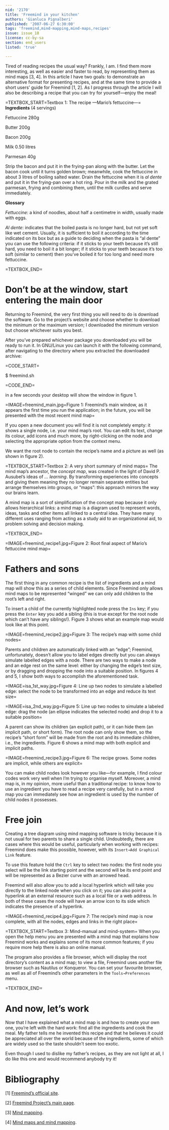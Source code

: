 ```yaml
---
nid: '2170'
title: 'Freemind in your kitchen'
authors: 'Gianluca Pignalberi'
published: '2007-06-27 6:30:00'
tags: 'freemind,mind-mapping,mind-maps,recipes'
issue: issue_18
license: cc-by-sa
section: end_users
listed: 'true'

---
```

Tired of reading recipes the usual way? Frankly, I am. I find them more interesting, as well as easier and faster to read, by representing them as mind maps [3, 4]. In this article I have two goals: to demonstrate an alternative format for presenting recipes, and at the same time to provide a short users’ guide for Freemind [1, 2]. As I progress through the article I will also be describing a recipe that you can try for yourself—enjoy the meal!


<!--break-->


=TEXTBOX_START=Textbox 1: The recipe —Mario’s fettuccine—=
  **Ingredients** (4 servings)

Fettuccine 280g

Butter 200g

Bacon 200g

Milk 0.50 litres

Parmesan 40g

Strip the bacon and put it in the frying-pan along with the butter. Let the bacon cook until it turns golden brown; meanwhile, cook the fettuccine in about 3 litres of boiling salted water. Drain the fettuccine when it is _al dente_ and put it in the frying-pan over a hot ring. Pour in the milk and the grated parmesan, frying and combining them, until the milk curdles and serve immediately.

**Glossary**

_Fettuccine_: a kind of noodles, about half a centimetre in width, usually made with eggs.

_Al dente_: indicates that the boiled pasta is no longer hard, but not yet soft like wet cement. Usually, it is sufficient to boil it according to the time indicated on its box but as a guide to deciding when the pasta is “al dente” you can use the following criteria: if it sticks to your teeth because it’s still hard, you need to boil it a bit longer; if it sticks to your teeth because it’s too soft (similar to cement) then you’ve boiled it for too long and need more fettuccine.


=TEXTBOX_END=

# Don’t be at the window, start entering the main door

Returning to Freemind, the very first thing you will need to do is download the software. Go to the project’s website and choose whether to download the minimum or the maximum version; I downloaded the minimum version but choose whichever suits you best.

After you’ve prepared whichever package you downloaded you will be ready to run it. In GNU/Linux you can launch it with the following command, after navigating to the directory where you extracted the downloaded archive:


=CODE_START=
 
$ freemind.sh 


=CODE_END=

in a few seconds your desktop will show the window in figure 1.


=IMAGE=freemind_main.jpg=Figure 1: Freemind’s main window, as it appears the first time you run the application; in the future, you will be presented with the most recent mind map=

If you open a new document you will find it is not completely empty: it shows a single node, i.e. your mind map’s root. You can edit its text, change its colour, add icons and much more, by right-clicking on the node and selecting the appropriate option from the context menu.

We want the root node to contain the recipe’s name and a picture as well (as shown in figure 2).

=TEXTBOX_START=Textbox 2: A very short summary of mind maps=
  The mind map’s ancestor, the _concept map_, was created in the light of David P. Ausubel’s ideas of _... learning_. By transforming experiences into concepts and giving them meaning they no longer remain separate entities but arrange themselves into groups, or “maps”: this approach mirrors the way our brains learn.

A mind map is a sort of simplification of the concept map because it only allows hierarchical links: a mind map is a diagram used to represent words, ideas, tasks and other items all linked to a central idea. They have many different uses ranging from acting as a study aid to an organizational aid, to problem solving and decision making.


=TEXTBOX_END=

<!--pagebreak-->



=IMAGE=freemind_recipe1.jpg=Figure 2: Root final aspect of Mario’s fettuccine mind map=


# Fathers and sons

The first thing in any common recipe is the list of ingredients and a mind map will show this as a series of child elements. Since Freemind only allows mind maps to be represented “winged” we can only add children to the root’s left and right.

To insert a child of the currently highlighted node press the `Ins` key; if you press the `Enter` key you add a sibling (this is true except for the root node which can’t have any siblings!). Figure 3 shows what an example map would look like at this point.


=IMAGE=freemind_recipe2.jpg=Figure 3: The recipe’s map with some child nodes=

Parents and children are automatically linked with an “edge”; Freemind, unfortunately, doesn’t allow you to label edges directly but you can always simulate labelled edges with a node. There are two ways to make a node and an edge rest on the same level: either by changing the edge’s text size, or by dragging and dropping the node into a suitable position. In figures 4 and 5, I show both ways to accomplish the aforementioned task.


=IMAGE=isa_1st_way.jpg=Figure 4: Line up two nodes to simulate a labelled edge: select the node to be transformed into an edge and reduce its text size=


=IMAGE=isa_2nd_way.jpg=Figure 5: Line up two nodes to simulate a labeled edge: drag the node (an ellipse indicates the selected node) and drop it to a suitable position=

A parent can show its children (an explicit path), or it can hide them (an implicit path, or short form). The root node can only show them, so the recipe’s “short form” will be made from the root and its immediate children, i.e., the ingredients. Figure 6 shows a mind map with both explicit and implicit paths.


=IMAGE=freemind_recipe3.jpg=Figure 6: The recipe grows. Some nodes are implicit, while others are explicit=

You can make child nodes look however you like—for example, I find colour codes work very well when I’m trying to organise myself. Moreover, a mind map is, in my opinion, more useful than a traditional recipe: to know how to use an ingredient you have to read a recipe very carefully, but in a mind map you can immediately see how an ingredient is used by the number of child nodes it possesses.


# Free join

Creating a tree diagram using mind mapping software is tricky because it is not usual for two parents to share a single child. Undoubtedly, there are cases where this would be useful, particularly when working with recipes: Freemind does make this possible, however, with its `Insert→Add Graphical Link` feature.

To use this feature hold the `Ctrl` key to select two nodes: the first node you select will be the link starting point and the second will be its end point and will be represented as a Bezier curve with an arrowed head.

Freemind will also allow you to add a local hyperlink which will take you directly to the linked node when you click on it; you can also point a hyperlink at an external resource such as a local file or a web address. In both of these cases the node will have an arrow icon to its side which indicates the presence of a hyperlink.


=IMAGE=freemind_recipe4.jpg=Figure 7: The recipe’s mind map is now complete, with all the nodes, edges and links in the right place=

=TEXTBOX_START=Textbox 3: Mind-manual and mind-system=
  When you open the help menu you are presented with a mind map that explains how Freemind works and explains some of its more common features; if you require more help there is also an online manual.

The program also provides a file browser, which will display the root directory’s content as a mind map; to view a file, Freemind uses another file browser such as Nautilus or Konqueror. You can set your favourite browser, as well as all of Freemind’s other parameters in the `Tools→Preferences` menu.


=TEXTBOX_END=

# And now, let’s work

Now that I have explained what a mind map is and how to create your own one, you’re left with the hard work: find all the ingredients and cook the meal. My father tells me he invented this recipe and that he believes it could be appreciated all over the world because of the ingredients, some of which are widely used so the taste shouldn’t seem too exotic.

Even though I used to dislike my father’s recipes, as they are not light at all, I do like this one and would recommend anybody try it!


# Bibliography

 [1] [Freemind’s official site](http://sourceforge.net/projects/freemind).

 [2] [Freemind Project’s main page](http://freemind.sourceforge.net/wiki/index.php/Main_Page).

 [3] [Mind mapping](http://en.wikipedia.org/wiki/Mind_map).

 [4] [Mind maps and mind mapping](http://members.optusnet.com.au/~charles57/Creative/Mindmap/index.html).


